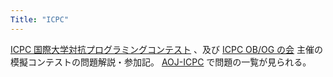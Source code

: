 ```yaml
---
Title: "ICPC"
---
```


[ICPC 国際大学対抗プログラミングコンテスト](https://icpc.iisf.or.jp/) 、及び [ICPC OB/OG の会](https://jag-icpc.org/) 主催の模擬コンテストの問題解説・参加記。
[AOJ-ICPC](http://aoj-icpc.ichyo.jp/) で問題の一覧が見られる。
